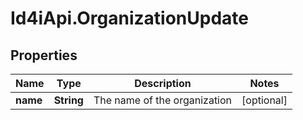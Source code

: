 # Id4iApi.OrganizationUpdate

## Properties
Name | Type | Description | Notes
------------ | ------------- | ------------- | -------------
**name** | **String** | The name of the organization | [optional] 



